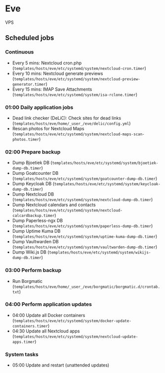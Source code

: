 # Eve

VPS

## Scheduled jobs

### Continuous

- Every 5 mins: Nextcloud cron.php (`templates/hosts/eve/etc/systemd/system/nextcloud-cron.timer`)
- Every 10 mins: Nextcloud generate previews (`templates/hosts/eve/etc/systemd/system/nextcloud-preview-generator.timer`)
- Every 15 mins: IMAP Save Attachments (`templates/hosts/eve/etc/systemd/system/isa-rclone.timer`)

### 01:00 Daily application jobs

- Dead link checker (DeLiC): Check sites for dead links (`templates/hosts/eve/home/_user_/eve/delic/config.yml`)
- Rescan photos for Nextcloud Maps (`templates/hosts/eve/etc/systemd/system/nextcloud-maps-scan-photos.timer`)

### 02:00 Prepare backup

- Dump Bjoetiek DB (`templates/hosts/eve/etc/systemd/system/bjoetiek-dump-db.timer`)
- Dump Goatcounter DB (`templates/hosts/eve/etc/systemd/system/goatcounter-dump-db.timer`)
- Dump Keycloak DB (`templates/hosts/eve/etc/systemd/system/keycloak-dump-db.timer`)
- Dump Nextcloud DB (`templates/hosts/eve/etc/systemd/system/nextcloud-dump-db.timer`)
- Dump Nextcloud calendars and contacts (`templates/hosts/eve/etc/systemd/system/nextcloud-calcardbackup.timer`)
- Dump Paperless-ngx DB (`templates/hosts/eve/etc/systemd/system/paperless-dump-db.timer`)
- Dump Uptime Kuma DB (`templates/hosts/eve/etc/systemd/system/uptime-kuma-dump-db.timer`)
- Dump Vaultwarden DB (`templates/hosts/eve/etc/systemd/system/vaultwarden-dump-db.timer`)
- Dump Wiki.js DB (`templates/hosts/eve/etc/systemd/system/wikijs-dump-db.timer`)

### 03:00 Perform backup

- Run Borgmatic (`templates/hosts/eve/home/_user_/eve/borgmatic/borgmatic.d/crontab.txt`)

### 04:00 Perform application updates

- 04:00 Update all Docker containers (`templates/hosts/eve/etc/systemd/system/docker-update-containers.timer`)
- 04:30 Update all Nextcloud apps (`templates/hosts/eve/etc/systemd/system/nextcloud-update-apps.timer`)

### System tasks

- 05:00 Update and restart (unattended updates)
